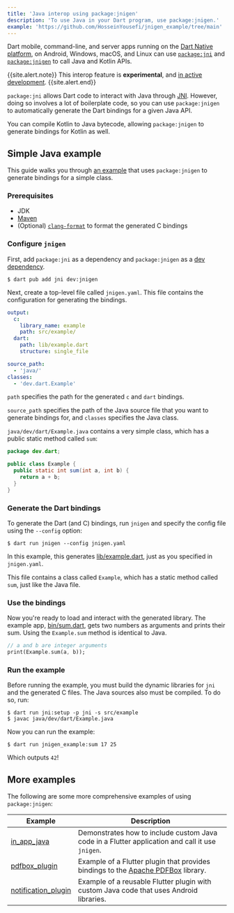 ```yaml
---
title: 'Java interop using package:jnigen'
description: 'To use Java in your Dart program, use package:jnigen.'
example: 'https://github.com/HosseinYousefi/jnigen_example/tree/main'
---
```


Dart mobile, command-line, and server apps
running on the [Dart Native platform](/overview#platform), on
Android, Windows, macOS, and Linux can use [`package:jni`][jni-pkg]
and [`package:jnigen`][jnigen-pkg]
to call Java and Kotlin APIs.

{{site.alert.note}}
  This interop feature is **experimental**,
  and [in active development](https://github.com/dart-lang/sdk/issues/49674).
{{site.alert.end}}

`package:jni` allows Dart code to interact
with Java through [JNI]({{page.jnidoc}}).
However, doing so involves a lot of boilerplate code,
so you can use `package:jnigen` to automatically generate
the Dart bindings for a given Java API.

You can compile Kotlin to Java bytecode, allowing `package:jnigen`
to generate bindings for Kotlin as well.

[jni-pkg]: {{site.pub-pkg}}/jni
[jnigen-pkg]: {{site.pub-pkg}}/jnigen
[jnidoc]: https://docs.oracle.com/en/java/javase/17/docs/specs/jni/index.html

## Simple Java example

This guide walks you through [an example]({{page.example}})
that uses `package:jnigen` to generate bindings for a simple class.

### Prerequisites

- JDK
- [Maven][]
- (Optional) [`clang-format`][] to format the generated C bindings

[Maven]: https://maven.apache.org/
[`clang-format`]: https://clang.llvm.org/docs/ClangFormat.html

### Configure `jnigen`

First, add `package:jni` as a dependency and
`package:jnigen` as a [dev dependency][].

```terminal
$ dart pub add jni dev:jnigen
```

Next, create a top-level file called `jnigen.yaml`. 
This file contains the configuration for generating the bindings.

```yaml
output:
  c:
    library_name: example
    path: src/example/
  dart:
    path: lib/example.dart
    structure: single_file

source_path:
  - 'java/'
classes:
  - 'dev.dart.Example'
```

`path` specifies the path for the generated `c` and `dart` bindings.

`source_path` specifies the path of the Java source file that
you want to generate bindings for, 
and `classes` specifies the Java class.

`java/dev/dart/Example.java` contains a very simple class, which
has a public static method called `sum`:

```java
package dev.dart;

public class Example {
  public static int sum(int a, int b) {
    return a + b;
  }
}
```

### Generate the Dart bindings

To generate the Dart (and C) bindings, run `jnigen` and
specify the config file using the `--config` option:

```terminal
$ dart run jnigen --config jnigen.yaml
```

In this example, this generates
[lib/example.dart]({{page.example}}/lib/example.dart), just
as you specified in `jnigen.yaml`.

This file contains a class called `Example`, 
which has a static method called `sum`, 
just like the Java file.

### Use the bindings

Now you're ready to load and interact with the generated library.
The example app, [bin/sum.dart]({{page.example}}/bin/sum.dart), gets 
two numbers as arguments and prints their sum. 
Using the `Example.sum` method is identical to Java.

```dart
// a and b are integer arguments
print(Example.sum(a, b));
```

### Run the example

Before running the example, 
you must build the dynamic libraries for `jni` and the generated C files. 
The Java sources also must be compiled. To do so, run:

```terminal
$ dart run jni:setup -p jni -s src/example
$ javac java/dev/dart/Example.java
```

Now you can run the example:

```terminal
$ dart run jnigen_example:sum 17 25
```

Which outputs `42`!

## More examples

The following are some more comprehensive examples of using `package:jnigen`:

| **Example**             | **Description**                                                                                 |
|-------------------------|-------------------------------------------------------------------------------------------------|
| [in_app_java][]         | Demonstrates how to include custom Java code in a Flutter application and call it use `jnigen`. |
| [pdfbox_plugin][]       | Example of a Flutter plugin that provides bindings to the [Apache PDFBox][] library.            |
| [notification_plugin][] | Example of a reusable Flutter plugin with custom Java code that uses Android libraries.         |


[dev dependency]: /tools/pub/dependencies#dev-dependencies
[in_app_java]: https://github.com/dart-lang/jnigen/tree/main/jnigen/example/in_app_java
[notification_plugin]: https://github.com/dart-lang/jnigen/tree/main/jnigen/example/notification_plugin
[pdfbox_plugin]: https://github.com/dart-lang/jnigen/tree/main/jnigen/example/pdfbox_plugin
[Apache PDFBox]: https://pdfbox.apache.org/
